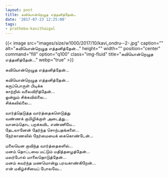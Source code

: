 ```yaml
---
layout: post
title: கவியொன்றெழுத எத்தனித்தேன்…
date: '2017-07-23 12:25:00'
tags:
- pratheba-kavithaigal
---
```


{{< image src="images/size/w1000/2017/10/kavi_ondru--2-.jpg" caption="" alt="கவியொன்றெழுத எத்தனித்தேன்…" height="" width="" position="center" command="fill" option="q100" class="img-fluid" title="கவியொன்றெழுத எத்தனித்தேன்…"  webp="true"  >}}


கவியொன்றெழுத எத்தனித்தேன்…

கவியொன்றெழுத எத்தனித்தேன்…  
கருப்பொருள் பிடிக்க  
காற்றில் வலைவிரித்தேன்…  
ஒன்றும் சிக்கவில்லை…  
சிக்கலில்லை…  

வார்த்தெடுத்த வார்த்தைகளெடுத்து  
வண்ணக் குமிழிக்குள் அடைத்து…  
வானம்தொட பறக்கவிட எண்ணியே…  
தேடலானேன் தேர்ந்த சொற்பதங்களை…  
நேர்காணலில் நேர்மையைக் கைகொண்டேன்…  

மலையென குவிந்த வார்த்தைகளில்…  
மனம் தொட்டவை மட்டும் மதித்தழைத்தேன்…  
மலர்போல் மாலைதொடுத்தேன்…  
மனம் கவர்ந்த மணமொன்று பரவகாண்கிறேன்…  
என் மகிழ்ச்சியைப் போலவே…
